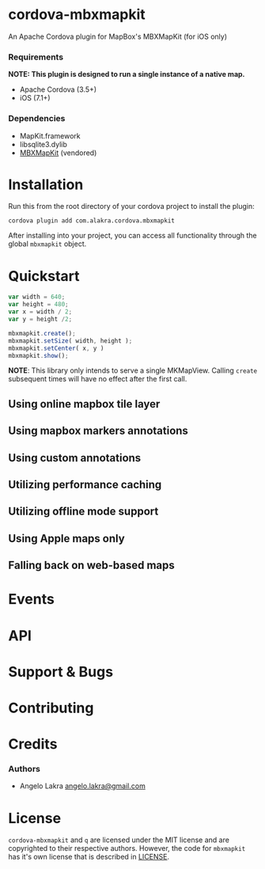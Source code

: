 cordova-mbxmapkit
=================

An Apache Cordova plugin for MapBox's MBXMapKit (for iOS only)

### Requirements

**NOTE: This plugin is designed to run a single instance of a native map.**

* Apache Cordova (3.5+)
* iOS (7.1+)

### Dependencies

* MapKit.framework
* libsqlite3.dylib
* [MBXMapKit](https://github.com/mapbox/mbxmapkit) (vendored)

# Installation

Run this from the root directory of your cordova project to install the plugin:

    cordova plugin add com.alakra.cordova.mbxmapkit

After installing into your project, you can access all functionality
through the global `mbxmapkit` object.

# Quickstart

```javascript
var width = 640;
var height = 480;
var x = width / 2;
var y = height /2;

mbxmapkit.create();
mbxmapkit.setSize( width, height );
mbxmapkit.setCenter( x, y )
mbxmapkit.show();
```

**NOTE**: This library only intends to serve a single
  MKMapView. Calling `create` subsequent times will have no effect
  after the first call.

## Using online mapbox tile layer

## Using mapbox markers annotations

## Using custom annotations

## Utilizing performance caching

## Utilizing offline mode support

## Using Apple maps only

## Falling back on web-based maps

# Events

# API

# Support & Bugs

# Contributing

# Credits

### Authors

* Angelo Lakra <angelo.lakra@gmail.com>

# License

`cordova-mbxmapkit` and `q` are licensed under the MIT license and are
copyrighted to their respective authors.  However, the code for
`mbxmapkit` has it's own license that is described in [LICENSE](LICENSE).
